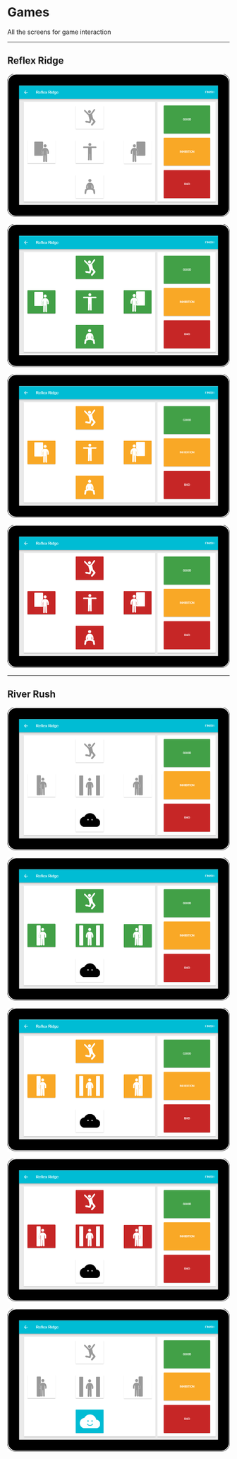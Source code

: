 # Games

All the screens for game interaction

---

## Reflex Ridge

![reflex_ridge]

![reflex_ridge_good]

![reflex_ridge_inhibition]

![reflex_ridge_bad]

[reflex_ridge]: https://raw.githubusercontent.com/OscarOK/KinectLogger/master/Games/Reflex%20Ridge/reflex_ridge.png
[reflex_ridge_good]: https://raw.githubusercontent.com/OscarOK/KinectLogger/master/Games/Reflex%20Ridge/reflex_ridge_good.png
[reflex_ridge_inhibition]: https://raw.githubusercontent.com/OscarOK/KinectLogger/master/Games/Reflex%20Ridge/reflex_ridge_inhibition.png
[reflex_ridge_bad]: https://raw.githubusercontent.com/OscarOK/KinectLogger/master/Games/Reflex%20Ridge/reflex_ridge_bad.png

---

## River Rush

![river_rush]

![river_rush_good]

![river_rush_inhibition]

![river_rush_bad]

![river_rush_cloud]

[river_rush]: https://raw.githubusercontent.com/OscarOK/KinectLogger/master/Games/River%20Rush/river_rush.png
[river_rush_good]: https://raw.githubusercontent.com/OscarOK/KinectLogger/master/Games/River%20Rush/river_rush_good.png
[river_rush_inhibition]: https://raw.githubusercontent.com/OscarOK/KinectLogger/master/Games/River%20Rush/river_rush_inhibition.png
[river_rush_bad]: https://raw.githubusercontent.com/OscarOK/KinectLogger/master/Games/River%20Rush/river_rush_bad.png
[river_rush_cloud]: https://raw.githubusercontent.com/OscarOK/KinectLogger/master/Games/River%20Rush/river_rush_cloud.png
